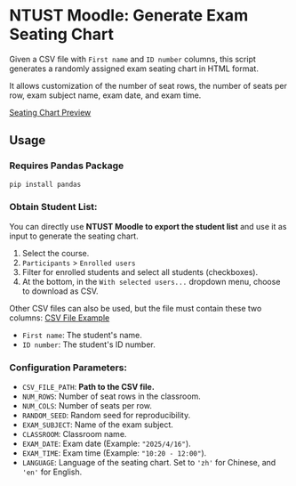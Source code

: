 # NTUST Moodle: Generate Exam Seating Chart

Given a CSV file with `First name` and `ID number` columns, this script generates a randomly assigned exam seating chart in HTML format.

It allows customization of the number of seat rows, the number of seats per row, exam subject name, exam date, and exam time.

[Seating Chart Preview](https://hank1224.github.io/SeatingChartGeneratorHTML/pages/seating_chart_frontloaded_zh_rs42.html)

## Usage

### Requires Pandas Package
```bash
pip install pandas
```

### Obtain Student List:
You can directly use **NTUST Moodle to export the student list** and use it as input to generate the seating chart.
1. Select the course.
2. `Participants` > `Enrolled users`
3. Filter for enrolled students and select all students (checkboxes).
4. At the bottom, in the `With selected users...` dropdown menu, choose to download as CSV.

Other CSV files can also be used, but the file must contain these two columns: [CSV File Example](./courseid_12345_participants.csv)
- `First name`: The student's name.
- `ID number`: The student's ID number.

### Configuration Parameters:
- `CSV_FILE_PATH`: **Path to the CSV file.**
- `NUM_ROWS`: Number of seat rows in the classroom.
- `NUM_COLS`: Number of seats per row.
- `RANDOM_SEED`: Random seed for reproducibility.
- `EXAM_SUBJECT`: Name of the exam subject.
- `CLASSROOM`: Classroom name.
- `EXAM_DATE`: Exam date (Example: `"2025/4/16"`).
- `EXAM_TIME`: Exam time (Example: `"10:20 - 12:00"`).
- `LANGUAGE`: Language of the seating chart. Set to `'zh'` for Chinese, and `'en'` for English.